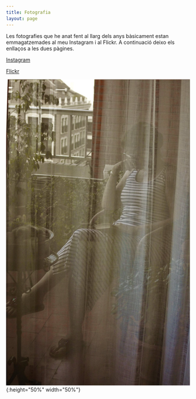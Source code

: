 ```yaml
---
title: Fotografia
layout: page
---
```


Les fotografies que he anat fent al llarg dels anys bàsicament estan emmagatzemades al meu Instagram i al Flickr. A continuació deixo els enllaços a les dues pàgines.

[Instagram](https://www.instagram.com/conillsalome/?hl=es)

[Flickr](https://www.flickr.com/photos/142038215@N05/)


![Imatge destacada](assets/images/foto/first.jpg){:height="50%" width="50%"}
